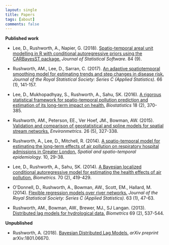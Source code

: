 ```yaml
---
layout: single
title: Papers
tags: [about]
comments: false
---
```


__Published work__

+ Lee, D., Rushworth, A., Napier, G. (2018). [Spatio-temporal areal unit modelling in R with conditional autoregressive priors using the CARBayesST package.](carbayesst.pdf) _Journal of Statistical Software._ 84 (9).

+ Rushworth, AM., Lee, D., Sarran, C. (2017). [An adaptive spatiotemporal smoothing model for estimating trends and step changes in disease risk.](adaptive_spatiotemporal_smoothing.pdf) _Journal of the Royal Statistical Society: Series C (Applied Statistics)._  66 (1), 141-157.

+ Lee, D., Mukhopadhyay, S., Rushworth, A., Sahu, SK. (2016). [A rigorous statistical framework for spatio-temporal pollution prediction and estimation of its long-term impact on health.](rigorous_statistical.pdf)  _Biostatistics_ 18 (2), 370-385.

+ Rushworth, AM., Peterson, EE., Ver Hoef, JM., Bowman, AW. (2015). [Validation and comparison of geostatistical and spline models for spatial stream networks.](comparison_stream_network_models.pdf) _Environmetrics._ 26 (5), 327-338.

+ Rushworth, A., Lee, D., Mitchell, R. (2014). [A spatio-temporal model for estimating the long-term effects of air pollution on respiratory hospital admissions in Greater London.](spatiotemporal_health_london.pdf) _Spatial and spatio-temporal epidemiology._ 10, 29-38.

+ Lee, D., Rushworth, A., Sahu, SK. (2014). [A Bayesian localized conditional autoregressive model for estimating the health effects of air pollution.](bayesian_localised.pdf) _Biometrics._ 70 (2), 419-429.

+ O'Donnell, D., Rushworth, A., Bowman, AW., Scott, EM., Hallard, M. (2014). [Flexible regression models over river networks.](flexible_regression_river_networks.pdf) _Journal of the Royal Statistical Society: Series C (Applied Statistics)._ 63 (1), 47-63.

+ Rushworth, AM., Bowman, AW., Brewer, MJ., SJ Langan. (2013). [Distributed lag models for hydrological data.](distributed_lag_models.pdf) _Biometrics_ 69 (2), 537-544.

__Unpublished__

+ Rushworth, A. (2018). [Bayesian Distributed Lag Models.](bayesian_dlms.pdf) _arXiv preprint_ arXiv:1801.06670.
